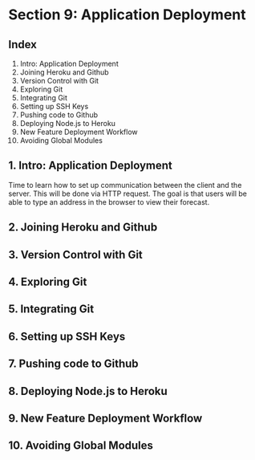 # Section 9: Application Deployment

## Index
1. Intro: Application Deployment
2. Joining Heroku and Github
3. Version Control with Git
4. Exploring Git
5. Integrating Git
6. Setting up SSH Keys
7. Pushing code to Github
8. Deploying Node.js to Heroku
9. New Feature Deployment Workflow
10. Avoiding Global Modules

## 1. Intro: Application Deployment
Time to learn how to set up communication between the client and the server. This will be done via HTTP request. The goal is that users will be able to type an address in the browser to view their forecast.

## 2. Joining Heroku and Github
## 3. Version Control with Git
## 4. Exploring Git
## 5. Integrating Git
## 6. Setting up SSH Keys
## 7. Pushing code to Github
## 8. Deploying Node.js to Heroku
## 9. New Feature Deployment Workflow
## 10. Avoiding Global Modules
